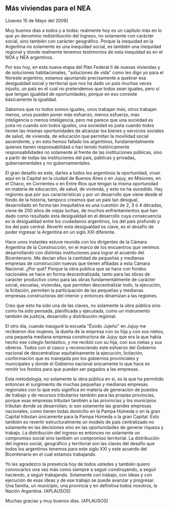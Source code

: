 Más viviendas para el NEA
-------------------------

[Jueves 15 de Mayo del 2008]

Muy buenos días a todos y a todas: realmente hoy es un capítulo más en
lo que yo denomino redistribución del ingreso, no solamente con carácter
social, sino también con carácter geográfico. Porque la inequidad en la
Argentina no solamente es una inequidad social, es también una inequidad
regional y donde realmente tenemos testimonios de esta inequidad es en
el NOA y NEA argentinos.

Por eso hoy, en esta nueva etapa del Plan Federal II de nuevas viviendas
y de soluciones habitacionales, "soluciones de vida" como les digo yo
para el Noreste argentino, estamos apuntando precisamente a quebrar esa
desigualdad social y territorial que nos ha dado un país muchas veces
injusto, un país en el cual no pretendemos que todos sean iguales, pero
sí que tengan igualdad de oportunidades, porque en eso consiste
básicamente la igualdad.

Sabemos que no todos somos iguales, unos trabajan más, otros trabajan
menos, unos pueden poner más esfuerzo, menos esfuerzo, más inteligencia
o menos inteligencia, pero me parece que una sociedad es justa no cuando
son todos iguales, una sociedad es justa cuando todos tienen las mismas
oportunidades de alcanzar los bienes y servicios sociales de salud, de
vivienda, de educación que permitan la movilidad social ascendente, y en
esto hemos fallado los argentinos, fundamentalmente quienes tienen
responsabilidad o han tenido históricamente responsabilidades no
solamente al frente de las instituciones públicas, sino a partir de
todas las instituciones del país, públicas y privadas, gubernamentales y
no gubernamentales.

El gran desafío es este, darles a todos los argentinos la oportunidad,
vivan aquí en la Capital en la ciudad de Buenos Aires o en Jujuy, en
Misiones, en el Chaco, en Corrientes o en Entre Ríos que tengan la misma
oportunidad en materia de educación, de salud, de vivienda, y esto no ha
sucedido. Hay regiones que por sus características y por un desarrollo
que viene desde el fondo de la historia, tampoco creamos que un país tan
desigual, desarrollado en forma tan inequitativa es una cuestión de 2, 3
ó 4 décadas, viene de 200 años de viejas luchas, de muchos
enfrentamientos que han dado como resultado esta desigualdad en el
desarrollo cuya consecuencia es la desigualdad entre los ciudadanos
argentinos, los del país profundo y los del país central. Revertir esta
desigualdad es clave, es el desafío de poder ingresar la Argentina en un
siglo XXI diferente.

Hace unos instantes estuve reunida con los dirigentes de la Cámara
Argentina de la Construcción, en el marco de los encuentros que venimos
desarrollando con distintas instituciones para lograr el acuerdo del
Bicentenario. Me decían ellos la cantidad de pequeñas y medianas
empresas de construcción nuevas que tienen afiliadas a esta Cámara
Nacional. ¿Por qué? Porque la obra pública que se hace con fondos
nacionales se hace en forma descentralizada, tanto para las obras de
carácter productivo como para las obras fundamentalmente de carácter
social, escuelas, viviendas, que permiten descentralizar todo, la
ejecución, la licitación, permiten la participación de las pequeñas y
medianas empresas constructoras del interior y entonces dinamizan a las
regiones.

Creo que esto ha sido una de las claves, no solamente la obra pública
sino como ha sido pensada, planificada y ejecutada, como un instrumento
también de justicia, desarrollo y distribución regional.

El otro día, cuando inauguré la escuela "Éxodo Jujeño" en Jujuy me
recibieron dos mujeres, la dueña de la empresa con su hija y con sus
nietos, una pequeña mediana empresa constructora de Jujuy que era la que
había hecho ese colegio fantástico, y me recibió con su hija, con sus
nietas y sus obreros. Todos con el casco y reconociendo este esfuerzo
del Gobierno nacional de descentralizar equitativamente la ejecución,
licitación, conformación que es manejada por los gobiernos provinciales
y municipales y donde el Gobierno nacional únicamente lo que hace es
remitir los fondos para que puedan ser pagados a las empresas.

Esta metodología, no solamente la obra pública en sí, es la que ha
permitido entonces el surgimiento de muchas pequeñas y medianas empresas
regionales con lo que esto significa en materia de generación de puestos
de trabajo y de recursos tributarios también para las propias
provincias, porque esas empresas tributan también a las provincias y los
municipios tributan donde se desarrollan; si son solamente las grandes
empresas nacionales, como tienen todas domicilio en la Pampa Húmeda o en
la gran Capital tributan únicamente para la Pampa Húmeda o la gran
Capital. Esto también es revertir estructuralmente un modelo de país
centralizado no solamente en las decisiones sino en las oportunidades de
generar riqueza y trabajo. La distribución del ingreso es entonces no
solamente un compromiso social sino también un compromiso territorial.
La distribución del ingreso social, geográfico y territorial son las
claves del desafío que todos los argentinos tenemos para este siglo XXI
y este acuerdo del Bicentenario en el cual estamos trabajando.

Yo les agradezco la presencia hoy de todos ustedes y también quiero
convocarlos una vez más como siempre a seguir construyendo, a seguir
haciendo, a seguir trabajando. Solamente con trabajo, con ideas y con
ejecución de esas ideas y de ese trabajo se puede avanzar y progresar.
Una familia, un municipio, una provincia y en definitiva todos nosotros,
la Nación Argentina. (APLAUSOS)

Muchas gracias y muy buenos días. (APLAUSOS)

 
